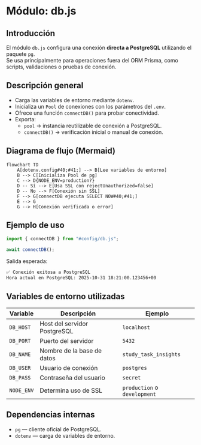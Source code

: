 # Módulo: db.js

## Introducción

El módulo `db.js` configura una conexión **directa a PostgreSQL** utilizando el paquete `pg`.  
Se usa principalmente para operaciones fuera del ORM Prisma, como scripts, validaciones o pruebas de conexión.

## Descripción general

- Carga las variables de entorno mediante `dotenv`.  
- Inicializa un `Pool` de conexiones con los parámetros del `.env`.  
- Ofrece una función `connectDB()` para probar conectividad.  
- Exporta:
  - `pool` → instancia reutilizable de conexión a PostgreSQL.
  - `connectDB()` → verificación inicial o manual de conexión.

## Diagrama de flujo (Mermaid)

```mermaid
flowchart TD
    A[dotenv.config#40;#41;] --> B[Lee variables de entorno]
    B --> C[Inicializa Pool de pg]
    C --> D{NODE_ENV=production?}
    D -- Sí --> E[Usa SSL con rejectUnauthorized=false]
    D -- No --> F[Conexión sin SSL]
    F --> G[connectDB ejecuta SELECT NOW#40;#41;]
    E --> G
    G --> H[Conexión verificada o error]
```

## Ejemplo de uso

```js
import { connectDB } from "#config/db.js";

await connectDB();
```

Salida esperada:

```bash
✅ Conexión exitosa a PostgreSQL
Hora actual en PostgreSQL: 2025-10-31 18:21:00.123456+00
```

## Variables de entorno utilizadas

| Variable   | Descripción                  | Ejemplo                      |
| ---------- | ---------------------------- | ---------------------------- |
| `DB_HOST`  | Host del servidor PostgreSQL | `localhost`                  |
| `DB_PORT`  | Puerto del servidor          | `5432`                       |
| `DB_NAME`  | Nombre de la base de datos   | `study_task_insights`        |
| `DB_USER`  | Usuario de conexión          | `postgres`                   |
| `DB_PASS`  | Contraseña del usuario       | `secret`                     |
| `NODE_ENV` | Determina uso de SSL         | `production` o `development` |

## Dependencias internas

- `pg` — cliente oficial de PostgreSQL.
- `dotenv` — carga de variables de entorno.
